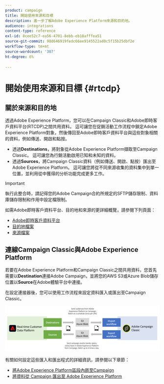```yaml
---
product: campaign
title: 開始使用來源和目標
description: 進一步了解Adobe Experience Platform來源和目的地。
audience: integrations
content-type: reference
exl-id: 8cee52c7-ea56-4701-8ebb-eb18afffea51
source-git-commit: 98d646919fedc66ee9145522ad0c5f15b25dbf2e
workflow-type: tm+mt
source-wordcount: '307'
ht-degree: 6%

---
```


# 開始使用來源和目標 {#rtcdp}

## 關於來源和目的地

透過Adobe Experience Platform，您可以在Campaign Classic和Adobe即時客戶資料平台(RTCDP)之間共用資料。 這可讓您在促銷活動工作流程中鎖定Adobe Experience Platform對象，然後傳回至Adobe即時客戶資料平台與這些對象相關的資料，例如傳送、開啟和點按。

* 透過&#x200B;**Destinations**，將對象從Adobe Experience Platform擷取至Campaign Classic。 這可讓您為行銷活動啟用已知和未知的資料。
* 透過&#x200B;**Sources**，將Campaign Classic資料（例如傳送、開啟、點按）匯出至Adobe Experience Platform。 這可讓您將從不同來源收集的資料集中到單一位置，並利用從中獲得的分析功能完成更多工作。

>[!IMPORTANT]
>
>執行此整合時，請記得您的Adobe Campaign合約所規定的SFTP儲存限制、資料庫儲存限制和作用中設定檔限制。

如需Adobe即時客戶資料平台、目的地和來源的更詳細概覽，請參閱下列頁面：

* [Adobe即時客戶資料平台](https://experienceleague.adobe.com/docs/experience-platform/rtcdp/overview.html)
* [目的地檔案](https://experienceleague.adobe.com/docs/experience-platform/destinations/home.html)
* [來源檔案](https://experienceleague.adobe.com/docs/experience-platform/sources/home.html)

## 連線Campaign Classic與Adobe Experience Platform

若要在Adobe Experience Platform和Campaign Classic之間共用資料，您首先需要以&#x200B;**Destination**&#x200B;連接Adobe Campaign，並將您的AWS S3或Azure Blob儲存位置以&#x200B;**Source**&#x200B;在Adobe體驗平台中連接。

在設定連接器後，您可以使用工作流程來設定資料匯入或匯出至Campaign Classic。

![](assets/rtcdp-schema.png)

有關如何設定這些匯入和匯出程式的詳細資訊，請參閱以下章節：

* [將Adobe Experience Platform區段內嵌至Campaign](../../integrations/using/ingest-aep-data.md)
* [將資料從 Campaign 匯出至 Adobe Experience Platform](../../integrations/using/export-campaign-data.md)
